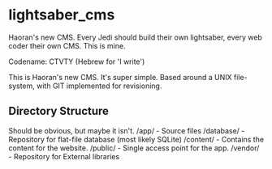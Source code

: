 lightsaber_cms
==============
Haoran's new CMS. Every Jedi should build their own lightsaber, every web coder their own CMS. This is mine.

Codename: CTVTY (Hebrew for 'I write')

This is Haoran's new CMS. It's super simple. Based around a UNIX file-system,
with GIT implemented for revisioning.


Directory Structure
-------------------
Should be obvious, but maybe it isn't.
/app/		- Source files
/database/	- Repository for flat-file database (most likely SQLite)
/content/	- Contains the content for the website.
/public/	- Single access point for the app.
/vendor/	- Repository for External libraries



